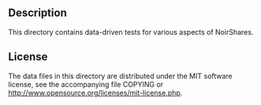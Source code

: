Description
------------

This directory contains data-driven tests for various aspects of NoirShares.

License
--------

The data files in this directory are distributed under the MIT software
license, see the accompanying file COPYING or
http://www.opensource.org/licenses/mit-license.php.

